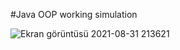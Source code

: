 #Java OOP working simulation

![Ekran görüntüsü 2021-08-31 213621](https://user-images.githubusercontent.com/81089561/131558001-8b0aed70-06da-49ff-8c9f-9a4d1851d46d.jpg)
